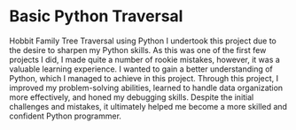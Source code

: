 # Basic Python Traversal

Hobbit Family Tree Traversal using Python
I undertook this project due to the desire to sharpen my Python skills. As this was one of the first few projects I did, I made quite a number of rookie mistakes, however, it was a valuable learning experience. I wanted to gain a better understanding of Python, which I managed to achieve in this project. Through this project, I improved my problem-solving abilities, learned to handle data organization more effectively, and honed my debugging skills. Despite the initial challenges and mistakes, it ultimately helped me become a more skilled and confident Python programmer.
